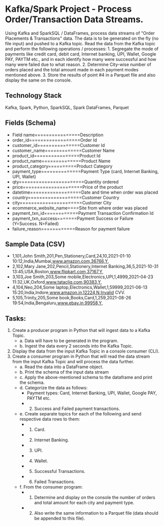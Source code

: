 # Kafka/Spark Project - Process Order/Transaction Data Streams.
Using Kafka and SparkSQL / DataFrames, process data streams of "Order Placements & Transactions" data. The data is to be generated on the fly (no file input) and pushed to a Kafka topic. Read the data from the Kafka topic and perform the following operations / processes: 1. Segregate the mode of payments like credit card, debit card, Internet banking, UPI, Wallet, Google PAY, PAYTM etc., and in each identify how many were successful and how many were failed due to what reason. 2. Determine City-wise number of orders placed and the total amount made in each payment modes mentioned above. 3. Store the results of point #4 in a Parquet file and also display the same on the console.

## Technology Stack
Kafka, Spark, Python, SparkSQL, Spark DataFrames, Parquet
## Fields (Schema)
* Field name================Description
* order_id==================Order Id
* customer_id===============Customer Id
* customer_name=============Customer Name
* product_id================Product Id
* product_name==============Product Name
* product_category==========Product Category
* payment_type==============Payment Type (card, Internet Banking, UPI, Wallet)
* qty=======================Quantity ordered
* price=====================Price of the product
* datetime==================Date and time when order was placed
* country===================Customer Country
* city======================Customer City
* ecommerce_website_name====Site from where order was placed
* payment_txn_id============Payment Transaction Confirmation Id
* payment_txn_success=======Payment Success or Failure (Y=Success. N=Failed)
* failure_reason============Reason for payment failure

## Sample Data (CSV)
* 1,101,John Smith,201,Pen,Stationery,Card,24,10,2021-01-10 10:12,India,Mumbai,www.amazon.com,36766,Y,
* 2,102,Mary Jane,202,Pencil,Stationery,Internet Banking,36,5,2021-10-31 13:45,USA,Boston,www.flipkart.com,37167,Y,
* 3,103,Joe Smith,203,Some mobile,Electronics,UPI,1,4999,2021-04-23 11:32,UK,Oxford,www.tatacliq.com,90383,Y,
* 4,104,Neo,204,Some laptop,Electronics,Wallet,1,59999,2021-06-13 15:20,India,Indore,www.amazon.in,12224,N,Invalid CVV.
* 5,105,Trinity,205,Some book,Books,Card,1,259,2021-08-26 19:54,India,Bengaluru,www.ebay.in,99958,Y,

## Tasks:
1.	Create a producer program in Python that will ingest data to a Kafka Topic.
    * a.	Data will have to be generated in the program.
    * b.	Ingest the data every 2 seconds into the Kafka Topic.
2.	Display the data from the input Kafka Topic in a console consumer (CLI).
3.	Create a consumer program in Python that will read the data stream from the input Kafka Topic and will process the data further.
    * a.	Read the data into a DataFrame object.
    * b.	Print the schema of the input data stream
    * c.	Apply the above-mentioned schema to the dataframe and print the schema.
    * d.	Categorize the data as follows:
        * 	Payment types: Card, Internet Banking, UPI, Wallet, Google PAY, PAYTM etc.
        * 02.	Success and Failed payment transactions.
    * e.	Create separate topics for each of the following and send respective data rows to them:
        * 01.	Card.
        * 02.	Internet Banking.
        * 03. UPI.
        * 04.	Wallet.
        * 05.	Successful Transactions.
        * 06.	Failed Transactions.
    * f.	From the consumer program:
        * 01.	Determine and display on the console the number of orders and total amount for each city and payment type.
        * 02.	Also write the same information to a Parquet file (data should be appended to this file).
